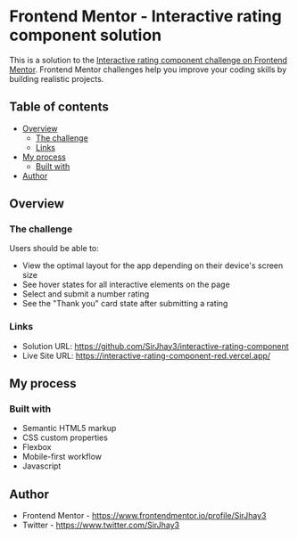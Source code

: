 # Frontend Mentor - Interactive rating component solution

This is a solution to the [Interactive rating component challenge on Frontend Mentor](https://www.frontendmentor.io/challenges/interactive-rating-component-koxpeBUmI). Frontend Mentor challenges help you improve your coding skills by building realistic projects. 

## Table of contents

- [Overview](#overview)
  - [The challenge](#the-challenge)
  - [Links](#links)
- [My process](#my-process)
  - [Built with](#built-with)
- [Author](#author)


## Overview

### The challenge

Users should be able to:

- View the optimal layout for the app depending on their device's screen size
- See hover states for all interactive elements on the page
- Select and submit a number rating
- See the "Thank you" card state after submitting a rating


### Links

- Solution URL: https://github.com/SirJhay3/interactive-rating-component
- Live Site URL: https://interactive-rating-component-red.vercel.app/

## My process

### Built with

- Semantic HTML5 markup
- CSS custom properties
- Flexbox
- Mobile-first workflow
- Javascript

## Author

- Frontend Mentor - https://www.frontendmentor.io/profile/SirJhay3
- Twitter - https://www.twitter.com/SirJhay3
